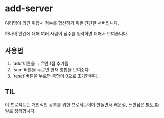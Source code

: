 # add-server

여러명이 의견 취합시 점수를 합산하기 위한 간단한 서버입니다.

하나의 안건에 대해 여러 사람이 점수를 입력하면 더해서 보여줍니다.

## 사용법
1. 'add'버튼을 누르면 1점 추가됨
1. 'sum'버튼을 누르면 현재 총합을 보여준다
1. 'reset'버튼을 누르면 총합이 0으로 초기화된다.

## TIL
이 프로젝트는 개인적인 공부를 위한 프로젝트이며 만들면서 배운점, 느낀점은 [별도 파일](TIL.md)로 정리합니다.

